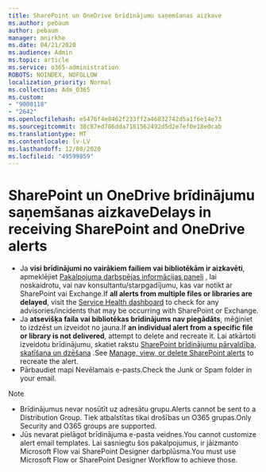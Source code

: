 ```yaml
---
title: SharePoint un OneDrive brīdinājumu saņemšanas aizkave
ms.author: pebaum
author: pebaum
manager: mnirkhe
ms.date: 04/21/2020
ms.audience: Admin
ms.topic: article
ms.service: o365-administration
ROBOTS: NOINDEX, NOFOLLOW
localization_priority: Normal
ms.collection: Adm_O365
ms.custom:
- "9000118"
- "2642"
ms.openlocfilehash: e5476f4e8462f233ff2a46832742d5a1f6e14e73
ms.sourcegitcommit: 38c87ed786dda7181562492d5d2e7ef0e18e0cab
ms.translationtype: MT
ms.contentlocale: lv-LV
ms.lasthandoff: 12/08/2020
ms.locfileid: "49599859"
---
```

# <a name="delays-in-receiving-sharepoint-and-onedrive-alerts"></a><span data-ttu-id="801b5-102">SharePoint un OneDrive brīdinājumu saņemšanas aizkave</span><span class="sxs-lookup"><span data-stu-id="801b5-102">Delays in receiving SharePoint and OneDrive alerts</span></span>

- <span data-ttu-id="801b5-103">Ja **visi brīdinājumi no vairākiem failiem vai bibliotēkām ir aizkavēti**, apmeklējiet [Pakalpojuma darbspējas informācijas paneli](https://portal.office.com/adminportal/home?ref=/servicehealth) , lai noskaidrotu, vai nav konsultantu/starpgadījumu, kas var notikt ar SharePoint vai Exchange.</span><span class="sxs-lookup"><span data-stu-id="801b5-103">If **all alerts from multiple files or libraries are delayed**, visit the [Service Health dashboard](https://portal.office.com/adminportal/home?ref=/servicehealth) to check for any advisories/incidents that may be occurring with SharePoint or Exchange.</span></span>
- <span data-ttu-id="801b5-104">Ja **atsevišķa faila vai bibliotēkas brīdinājums nav piegādāts**, mēģiniet to izdzēst un izveidot no jauna.</span><span class="sxs-lookup"><span data-stu-id="801b5-104">If **an individual alert from a specific file or library is not delivered**, attempt to delete and recreate it.</span></span> <span data-ttu-id="801b5-105">Lai atkārtoti izveidotu brīdinājumu, skatiet rakstu [SharePoint brīdinājumu pārvaldība, skatīšana un dzēšana](https://support.microsoft.com/office/99dfb19c-9a90-4a8c-aba1-aa8c8afb0de2) .</span><span class="sxs-lookup"><span data-stu-id="801b5-105">See [Manage, view, or delete SharePoint alerts](https://support.microsoft.com/office/99dfb19c-9a90-4a8c-aba1-aa8c8afb0de2) to recreate the alert.</span></span>
- <span data-ttu-id="801b5-106">Pārbaudiet mapi Nevēlamais e-pasts.</span><span class="sxs-lookup"><span data-stu-id="801b5-106">Check the Junk or Spam folder in your email.</span></span>

> [!NOTE]
> - <span data-ttu-id="801b5-107">Brīdinājumus nevar nosūtīt uz adresātu grupu.</span><span class="sxs-lookup"><span data-stu-id="801b5-107">Alerts cannot be sent to a Distribution Group.</span></span> <span data-ttu-id="801b5-108">Tiek atbalstītas tikai drošības un O365 grupas.</span><span class="sxs-lookup"><span data-stu-id="801b5-108">Only Security and O365 groups are supported.</span></span>
> - <span data-ttu-id="801b5-109">Jūs nevarat pielāgot brīdinājuma e-pasta veidnes.</span><span class="sxs-lookup"><span data-stu-id="801b5-109">You cannot customize alert email templates.</span></span> <span data-ttu-id="801b5-110">Lai sasniegtu šos pakalpojumus, ir jāizmanto Microsoft Flow vai SharePoint Designer darbplūsma.</span><span class="sxs-lookup"><span data-stu-id="801b5-110">You must use Microsoft Flow or SharePoint Designer Workflow to achieve those.</span></span>

